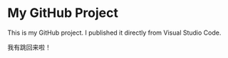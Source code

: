 # My GitHub Project

This is my GitHub project. I published it directly from Visual Studio Code.

我有跳回来啦！